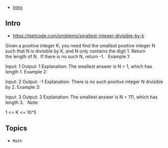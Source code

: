 - [Intro](#intro)

## Intro

- https://leetcode.com/problems/smallest-integer-divisible-by-k

Given a positive integer K, you need find the smallest positive integer N such that N is divisible by K, and N only contains the digit 1.
Return the length of N.  If there is no such N, return -1.
 
Example 1:

Input: 1
Output: 1
Explanation: The smallest answer is N = 1, which has length 1.
Example 2:

Input: 2
Output: -1
Explanation: There is no such positive integer N divisible by 2.
Example 3:

Input: 3
Output: 3
Explanation: The smallest answer is N = 111, which has length 3.
 
Note:

1 <= K <= 10^5


## Topics

- `Math`


